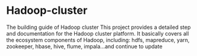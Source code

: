 # Hadoop-cluster
The building guide of  Hadoop cluster 
This project provides a detailed step and documentation for the Hadoop cluster platform. It basically covers all the ecosystem components of Hadoop, including: hdfs, mapreduce, yarn, zookeeper, hbase, hive, flume, impala...and continue to update
